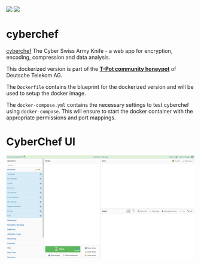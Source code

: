 [![](https://images.microbadger.com/badges/version/blackhatch/cyberchef:1811.svg)](https://microbadger.com/images/blackhatch/cyberchef:1811 "Get your own version badge on microbadger.com") [![](https://images.microbadger.com/badges/image/blackhatch/cyberchef:1811.svg)](https://microbadger.com/images/blackhatch/cyberchef:1811 "Get your own image badge on microbadger.com")

# cyberchef

[cyberchef](https://github.com/gchq/CyberChef) The Cyber Swiss Army Knife - a web app for encryption, encoding, compression and data analysis.

This dockerized version is part of the **[T-Pot community honeypot](http://dtag-dev-sec.github.io/)** of Deutsche Telekom AG.

The `Dockerfile` contains the blueprint for the dockerized version and will be used to setup the docker image.

The `docker-compose.yml` contains the necessary settings to test cyberchef using `docker-compose`. This will ensure to start the docker container with the appropriate permissions and port mappings.

# CyberChef UI

![Cyberchef](doc/dashboard.png)
